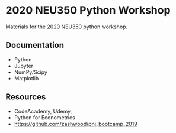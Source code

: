 # 2020 NEU350 Python Workshop

Materials for the 2020 NEU350 python workshop.

## Documentation
- Python
- Jupyter
- NumPy/Scipy
- Matplotlib

## Resources

- CodeAcademy, Udemy, 
- Python for Econometrics
- https://github.com/zashwood/pni_bootcamp_2019